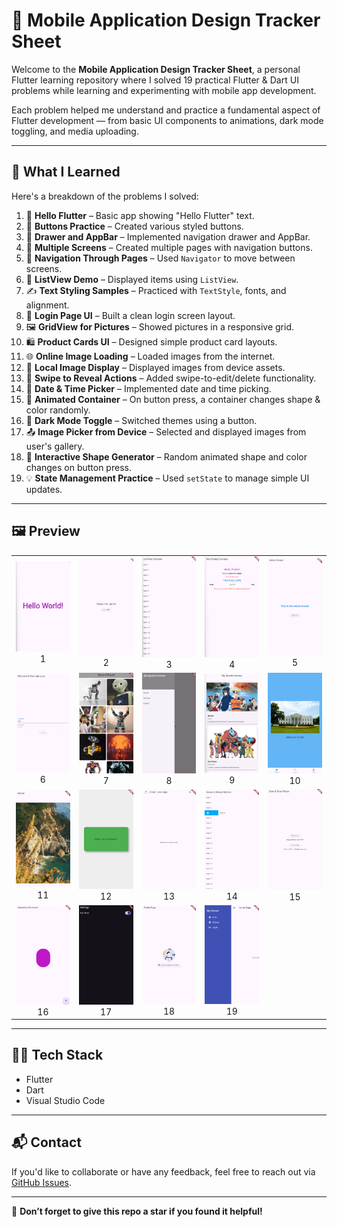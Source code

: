 # 📱 Mobile Application Design Tracker Sheet

Welcome to the **Mobile Application Design Tracker Sheet**, a personal Flutter learning repository where I solved 19 practical Flutter & Dart UI problems while learning and experimenting with mobile app development.

Each problem helped me understand and practice a fundamental aspect of Flutter development — from basic UI components to animations, dark mode toggling, and media uploading.

---

## 🚀 What I Learned

Here's a breakdown of the problems I solved:

1. 👋 **Hello Flutter** – Basic app showing "Hello Flutter" text.
2. 🔘 **Buttons Practice** – Created various styled buttons.
3. 🧭 **Drawer and AppBar** – Implemented navigation drawer and AppBar.
4. 📱 **Multiple Screens** – Created multiple pages with navigation buttons.
5. 📲 **Navigation Through Pages** – Used `Navigator` to move between screens.
6. 📜 **ListView Demo** – Displayed items using `ListView`.
7. ✍️ **Text Styling Samples** – Practiced with `TextStyle`, fonts, and alignment.
8. 🔐 **Login Page UI** – Built a clean login screen layout.
9. 🖼️ **GridView for Pictures** – Showed pictures in a responsive grid.
10. 🛍️ **Product Cards UI** – Designed simple product card layouts.
11. 🌐 **Online Image Loading** – Loaded images from the internet.
12. 📁 **Local Image Display** – Displayed images from device assets.
13. 🧹 **Swipe to Reveal Actions** – Added swipe-to-edit/delete functionality.
14. 📆 **Date & Time Picker** – Implemented date and time picking.
15. 🔄 **Animated Container** – On button press, a container changes shape & color randomly.
16. 🌙 **Dark Mode Toggle** – Switched themes using a button.
17. 📤 **Image Picker from Device** – Selected and displayed images from user's gallery.
18. 🔄 **Interactive Shape Generator** – Random animated shape and color changes on button press.
19. 💡 **State Management Practice** – Used `setState` to manage simple UI updates.

---


## 🖼️ Preview



<div align="center">

<table>
  <tr>
    <td><img src="assets/images/1.png" width="150px"><br><center>1</center></td>
    <td><img src="assets/images/2.png" width="150px"><br><center>2</center></td>
    <td><img src="assets/images/3.png" width="150px"><br><center>3</center></td>
    <td><img src="assets/images/4.png" width="150px"><br><center>4</center></td>
    <td><img src="assets/images/5.png" width="150px"><br><center>5</center></td>
  </tr>
  <tr>
    <td><img src="assets/images/6.png" width="150px"><br><center>6</center></td>
    <td><img src="assets/images/7.png" width="150px"><br><center>7</center></td>
    <td><img src="assets/images/8.png" width="150px"><br><center>8</center></td>
    <td><img src="assets/images/9.png" width="150px"><br><center>9</center></td>
    <td><img src="assets/images/10.png" width="150px"><br><center>10</center></td>
  </tr>
  <tr>
    <td><img src="assets/images/11.png" width="150px"><br><center>11</center></td>
    <td><img src="assets/images/12.png" width="150px"><br><center>12</center></td>
    <td><img src="assets/images/13.png" width="150px"><br><center>13</center></td>
    <td><img src="assets/images/14.png" width="150px"><br><center>14</center></td>
    <td><img src="assets/images/15.png" width="150px"><br><center>15</center></td>
  </tr>
  <tr>
    <td><img src="assets/images/16.png" width="150px"><br><center>16</center></td>
    <td><img src="assets/images/17.png" width="150px"><br><center>17</center></td>
    <td><img src="assets/images/18.png" width="150px"><br><center>18</center></td>
    <td><img src="assets/images/19.png" width="150px"><br><center>19</center></td>
  </tr>
</table>

</div>


---

## 🧑‍💻 Tech Stack

- Flutter
- Dart
- Visual Studio Code

---

## 📬 Contact

If you'd like to collaborate or have any feedback, feel free to reach out via [GitHub Issues](https://github.com/saif-pain/mad_tracker_sheet/issues).

---

🌟 **Don’t forget to give this repo a star if you found it helpful!**
